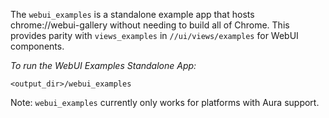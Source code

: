 The `webui_examples` is a standalone example app that hosts
chrome://webui-gallery without needing to build all of Chrome. This provides
parity with `views_examples` in `//ui/views/examples` for WebUI components.

*To run the WebUI Examples Standalone App:*

`<output_dir>/webui_examples`

Note: `webui_examples` currently only works for platforms with Aura support.
